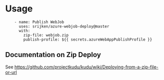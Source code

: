 # Usage
```
    - name: Publish WebJob
      uses: srijken/azure-webjob-deploy@master
      with: 
        zip-file: webjob.zip
        publish-profile: ${{ secrets.azureWebAppPublishProfile }} 
```

## Documentation on Zip Deploy
See https://github.com/projectkudu/kudu/wiki/Deploying-from-a-zip-file-or-url